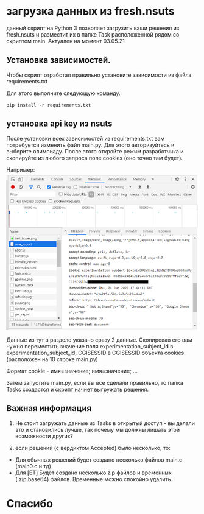 # загрузка данных из fresh.nsuts
данный скрипт на Python 3 позволяет загрузить ваши решения из fresh.nsuts и разместит их в папке Task расположенной рядом со скриптом main. Актуален на момент 03.05.21

## Установка зависимостей.
Чтобы скрипт отработал правильно установите зависимости из файла requirements.txt

Для этого выполните следующую команду.
````shell
pip install -r requirements.txt
````

## установка api key из nsuts
После установки всех зависимостей из requirements.txt вам потребуется изменить файл main.py. Для этого авторизуйтесь и выберите олимпиаду. После этого откройте режим разработчика и скопируйте из любого запроса поле cookies (оно точно там будет).

Например:
![alt text](https://raw.githubusercontent.com/AnarCom/download_task_from_nsuts/main/images/1.png)

Данные из тут в разделе указано сразу 2 данные.
Скопировав его вам нужно переместить значение поля experimentation_subject_id в experimentation_subject_id, CGISESSID в CGISESSID объекта cookies. (расположен на 10 строке main.py)

Формат cookie - имя=значение; имя=значение; ...

Затем запустите main.py, если вы все сделали правильно, то папка Tasks создастся и скрипт начнет выгружать решения.

## Важная информация
1. Не стоит загружать данные из Tasks в открытый доступ - вы делали это и становились лучше, так почему мы должны лишать этой возможности других?


2. если решений (с вердиктом Accepted) было несколько, то:
- Для обычных решений будет создано несколько файлов main.c (main0.c и тд)
- Для [ET] Будет создано несколько zip файлов и временных (.zip.base64) файлов. Временные можно спокойно удалить.


# Спасибо

